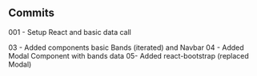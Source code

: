 ## Commits

001 - Setup React and basic data call

03 - Added components basic Bands (iterated) and Navbar
04 - Added Modal Component with bands data
05- Added react-bootstrap (replaced Modal)




